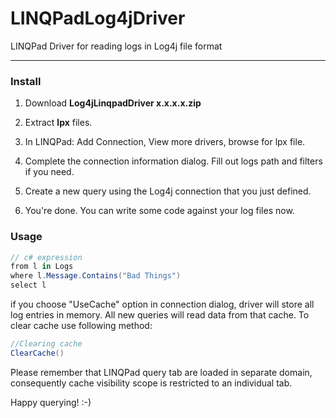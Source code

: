 LINQPadLog4jDriver
==================

LINQPad Driver for reading logs in Log4j file format

---

### Install

1) Download **Log4jLinqpadDriver x.x.x.x.zip**

2) Extract **lpx** files.

3) In LINQPad: Add Connection, View more drivers, browse for lpx file.

4) Complete the connection information dialog. Fill out logs path and filters if you need.

5) Create a new query using the Log4j connection that you just defined.

6) You're done. You can write some code against your log files now.

### Usage

```csharp
// c# expression
from l in Logs
where l.Message.Contains("Bad Things")
select l
```

if you choose "UseCache" option in connection dialog, driver will store all log entries in memory. All new queries will read data from that cache. 
To clear cache use following method:
```csharp
//Clearing cache
ClearCache()
```
Please remember that LINQPad query tab are loaded in separate domain, consequently cache visibility scope is restricted to an individual tab.

Happy querying! :-)
